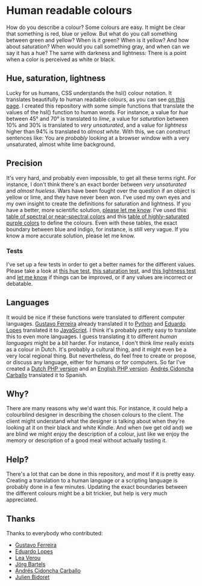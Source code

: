 # Human readable colours

How do you describe a colour? Some colours are easy. It might be clear that something is red, blue or yellow. But what do you call something between green and yellow? When is it green? When is it yellow? And how about saturation? When would you call something gray, and when can we say it has a hue? The same with darkness and lightness: There is a point when a color is perceived as white or black. 

## Hue, saturation, lightness

Lucky for us humans, CSS understands the hsl() colour notation. It translates beautifully to human readable colours, as you can see [on this page](http://ghehehe.nl/random/100/). I created this repository with some simple functions that translate the values of the hsl() function to human words. For instance, a value for *hue* between 45° and 70° is translated to *lime*, a value for *saturation* between 10% and 30% is translated to *very unsaturated*, and a value for *lightness* higher than 94% is translated to *almost white*. With this, we can construct sentences like: You are *probably* looking at a browser window with a very unsaturated, almost white lime background. 

## Precision
It's very hard, and probably even impossible, to get all these terms right. For instance, I don't think there's an exact border between *very unsaturated* and *almost hueless*. Wars have been fought over the question if an object is yellow or lime, and they have never been won. I've used my own eyes and my own insight to create the definitions for saturation and lightness. If you have a better, more scientific solution, [please let me know](https://github.com/vasilisvg/human-colours/issues). I've used this [table of spectral or near-spectral colors](https://en.wikipedia.org/wiki/Spectral_color#Table_of_spectral_or_near-spectral_colors) and this [table of highly-saturated purple colors](https://en.wikipedia.org/wiki/Line_of_purples#Table_of_highly-saturated_purple_colors) to define the colours. Even with these tables, the exact boundary between blue and indigo, for instance, is still very vague. If you know a more accurate solution, please let me know.

### Tests
I've set up a few tests in order to get a better names for the different values. Please take a look at [this hue test](http://nerd.vasilis.nl/code/human-colours/tests/hue-en-gb.php), [this saturation test](http://nerd.vasilis.nl/code/human-colours/tests/saturation-en-gb.php), and [this lightness test](http://nerd.vasilis.nl/code/human-colours/tests/lightness-en-gb.php) and [let me know](https://github.com/vasilisvg/human-colours/issues) if things can be improved, or if any values are incorrect or debatable.

## Languages
It would be nice if these functions were translated to different computer languages. [Gustavo Ferreira](https://github.com/gferreira) already translated it to [Python](https://github.com/vasilisvg/human-colours/tree/master/py) and [Eduardo Lopes](https://github.com/EduardoLopes) translated it to [JavaScript](https://github.com/vasilisvg/human-colours/tree/master/js). I think it's probably pretty easy to translate this to even more languages. I guess translating it to different *human languages* might be a bit harder. For instance, I don't think *lime* really exists as a colour in Dutch. It's probably a cultural thing, and it might even be a very local regional thing. But nevertheless, do feel free to create or propose, or discuss any language, either for humans or for computers. So far I've created a [Dutch PHP version](http://nerd.vasilis.nl/code/human-colours/php/nl-nl-example.php) and an [English PHP version](http://nerd.vasilis.nl/code/human-colours/php/en-gb-example.php). [Andrés Cidoncha Carballo](https://github.com/AndresCidoncha) translated it to Spanish.

## Why?
There are many reasons why we'd want this. For instance, it could help a colourblind designer in describing the chosen colours to the client. The client might understand what the designer is talking about when they're looking at it on their black and white Kindle. And when (we get old and) we are blind we might enjoy the description of a colour, just like we enjoy the memory or description of a good meal without actually tasting it.

## Help?
There's a lot that can be done in this repository, and most if it is pretty easy. Creating a translation to a human language or a scripting language is probably done in a few minutes. Updating the exact boundaries between the different colours might be a bit trickier, but help is very much appreciated.

## Thanks
Thanks to everybody who contributed:

- [Gustavo Ferreira](https://github.com/gferreira)
- [Eduardo Lopes](https://github.com/EduardoLopes)
- [Lea Verou](https://github.com/LeaVerou/)
- [Jörg Bartels](https://github.com/nifl)
- [Andrés Cidoncha Carballo](https://github.com/AndresCidoncha)
- [Julien Bidoret](https://github.com/jbidoret)
